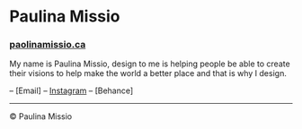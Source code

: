 # Paulina Missio

### [paolinamissio.ca](https://paolinamissio.ca)

My name is Paulina Missio, design to me is helping people be able to create their visions to help make the world a better place and that is why I design.

– [Email]
– [Instagram](https://instagram.com/paolinamissio)
– [Behance]

---

© Paulina Missio
